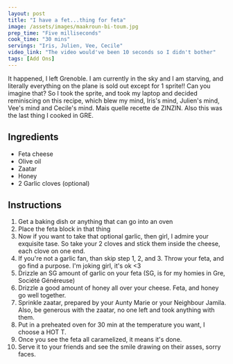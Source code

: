 ```yaml
---
layout: post
title: "I have a fet...thing for feta"
image: /assets/images/maakroun-bi-toum.jpg
prep_time: "Five milliseconds"
cook_time: "30 mins"
servings: "Iris, Julien, Vee, Cecile"
video_link: "The video would've been 10 seconds so I didn't bother"
tags: [Add Ons] 
---
```


It happened, I left Grenoble. I am currently in the sky and I am starving, and literally everything on the plane is sold out except for 1 sprite!! Can you imagine that? So I took the sprite, and took my laptop and decided reminiscing on this recipe, which blew my mind, Iris's mind, Julien's mind, Vee's mind and Cecile's mind. Mais quelle recette de ZINZIN. Also this was the last thing I cooked in GRE.  

## Ingredients

* Feta cheese
* Olive oil
* Zaatar
* Honey
* 2 Garlic cloves (optional) 

## Instructions

1. Get a baking dish or anything that can go into an oven
2. Place the feta block in that thing
3. Now if you want to take that optional garlic, then girl, I admire your exquisite tase. So take your 2 cloves and stick them inside the cheese, each clove on one end.
4. If you're not a garlic fan, than skip step 1, 2, and 3. Throw your feta, and go find a purpose. I'm joking girl, it's ok <3 
5. Drizzle an SG amount of garlic on your feta (SG, is for my homies in Gre, Société Généreuse)
6. Drizzle a good amount of honey all over your cheese. Feta, and honey go well together.
7. Sprinkle zaatar, prepared by your Aunty Marie or your Neighbour Jamila. Also, be generous with the zaatar, no one left and took anything with them. 
8. Put in a preheated oven for 30 min at the temperature you want, I choose a HOT T. 
9. Once you see the feta all caramelized, it means it's done. 
10. Serve it to your friends and see the smile drawing on their asses, sorry faces. 


 

